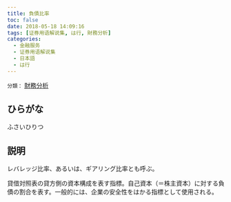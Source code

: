 ```yaml
---
title: 負債比率
toc: false
date: 2018-05-18 14:09:16
tags: [证券用语解说集, は行, 財務分析]
categories:
  - 金融服务
  - 证券用语解说集
  - 日本語
  - は行
---
```


`分類：` [財務分析](/tags/財務分析/)

## ひらがな

ふさいひりつ

## 説明

レバレッジ比率、あるいは、ギアリング比率とも呼ぶ。

貸借対照表の貸方側の資本構成を表す指標。自己資本（＝株主資本）に対する負債の割合を表す。一般的には、企業の安全性をはかる指標として使用される。
